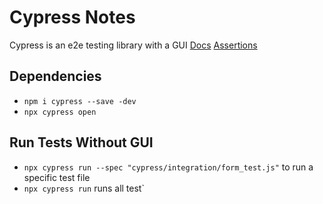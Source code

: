 # Cypress Notes

Cypress is an e2e testing library with a GUI
[Docs]("https://docs.cypress.io")
[Assertions]("https://docs.cypress.io/guides/core-concepts/introduction-to-cypress.html#Assertions")

## Dependencies

- `npm i cypress --save -dev`
- `npx cypress open`

## Run Tests Without GUI

- `npx cypress run --spec "cypress/integration/form_test.js"` to run a specific test file
- `npx cypress run` runs all test`
